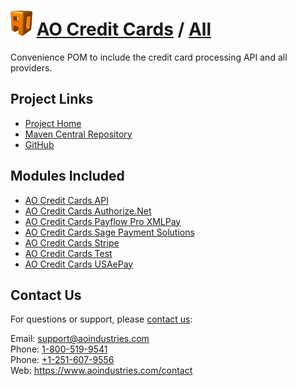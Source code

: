# [<img src="ao-logo.png" alt="AO Logo" width="35" height="40">](https://www.aoindustries.com/) [AO Credit Cards](https://www.aoindustries.com/ao-credit-cards/) / [All](https://www.aoindustries.com/ao-credit-cards/all/)
Convenience POM to include the credit card processing API and all providers.

## Project Links
* [Project Home](https://www.aoindustries.com/ao-credit-cards/all/)
* [Maven Central Repository](https://search.maven.org/#search%7Cgav%7C1%7Cg:%22com.aoindustries%22%20AND%20a:%22ao-credit-cards-all%22)
* [GitHub](https://github.com/aoindustries/ao-credit-cards-all)

## Modules Included
* [AO Credit Cards API](https://www.aoindustries.com/ao-credit-cards/api/)
* [AO Credit Cards Authorize.Net](https://www.aoindustries.com/ao-credit-cards/authorizeNet/)
* [AO Credit Cards Payflow Pro XMLPay](https://www.aoindustries.com/ao-credit-cards/payflowPro/)
* [AO Credit Cards Sage Payment Solutions](https://www.aoindustries.com/ao-credit-cards/sagePayments/)
* [AO Credit Cards Stripe](https://www.aoindustries.com/ao-credit-cards/stripe/)
* [AO Credit Cards Test](https://www.aoindustries.com/ao-credit-cards/test/)
* [AO Credit Cards USAePay](https://www.aoindustries.com/ao-credit-cards/usaepay/)

## Contact Us
For questions or support, please [contact us](https://www.aoindustries.com/contact):

Email: [support@aoindustries.com](mailto:support@aoindustries.com)  
Phone: [1-800-519-9541](tel:1-800-519-9541)  
Phone: [+1-251-607-9556](tel:+1-251-607-9556)  
Web: https://www.aoindustries.com/contact
